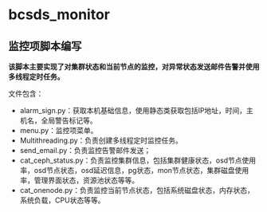 # bcsds_monitor
## 监控项脚本编写

**该脚本主要实现了对集群状态和当前节点的监控，对异常状态发送邮件告警并使用多线程定时任务。**

文件包含：

- alarm_sign.py：获取本机基础信息，使用静态类获取包括IP地址，时间，主机名，全局警告标记等。
- menu.py：监控项菜单。
- Multithreading.py：负责创建多线程定时监控任务。
- send_email.py：负责监控告警邮件发送；
- cat_ceph_status.py：负责监控集群信息，包括集群健康状态，osd节点使用率，osd节点状态，osd延迟信息，pg状态，mon节点状态，集群磁盘使用率，管理界面状态，资源池状态等等。
- cat_onenode.py：负责监控当前节点状态，包括系统磁盘状态，内存状态，系统负载，CPU状态等等。

